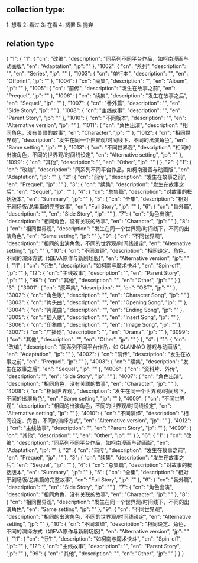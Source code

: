 ## collection type:
1: 想看
2: 看过
3: 在看
4: 搁置
5: 抛弃

## relation type
{
  "1": {
    "1": {
      "cn": "改编",
      "description": "同系列不同平台作品，如柯南漫画与动画版",
      "en": "Adaptation",
      "jp": ""
    },
    "1002": {
      "cn": "系列",
      "description": "",
      "en": "Series",
      "jp": ""
    },
    "1003": {
      "cn": "单行本",
      "description": "",
      "en": "Offprint",
      "jp": ""
    },
    "1004": {
      "cn": "画集",
      "description": "",
      "en": "Album",
      "jp": ""
    },
    "1005": {
      "cn": "前传",
      "description": "发生在故事之前",
      "en": "Prequel",
      "jp": ""
    },
    "1006": {
      "cn": "续集",
      "description": "发生在故事之后",
      "en": "Sequel",
      "jp": ""
    },
    "1007": {
      "cn": "番外篇",
      "description": "",
      "en": "Side Story",
      "jp": ""
    },
    "1008": {
      "cn": "主线故事",
      "description": "",
      "en": "Parent Story",
      "jp": ""
    },
    "1010": {
      "cn": "不同版本",
      "description": "",
      "en": "Alternative version",
      "jp": ""
    },
    "1011": {
      "cn": "角色出演",
      "description": "相同角色，没有关联的故事",
      "en": "Character",
      "jp": ""
    },
    "1012": {
      "cn": "相同世界观",
      "description": "发生在同一个世界观/时间线下，不同的出演角色",
      "en": "Same setting",
      "jp": ""
    },
    "1013": {
      "cn": "不同世界观",
      "description": "相同的出演角色，不同的世界观/时间线设定",
      "en": "Alternative setting",
      "jp": ""
    },
    "1099": {
      "cn": "其他",
      "description": "",
      "en": "Other",
      "jp": ""
    }
  },
  "2": {
    "1": {
      "cn": "改编",
      "description": "同系列不同平台作品，如柯南漫画与动画版",
      "en": "Adaptation",
      "jp": ""
    },
    "2": {
      "cn": "前传",
      "description": "发生在故事之前",
      "en": "Prequel",
      "jp": ""
    },
    "3": {
      "cn": "续集",
      "description": "发生在故事之后",
      "en": "Sequel",
      "jp": ""
    },
    "4": {
      "cn": "总集篇",
      "description": "对故事的概括版本",
      "en": "Summary",
      "jp": ""
    },
    "5": {
      "cn": "全集",
      "description": "相对于剧场版/总集篇的完整故事",
      "en": "Full Story",
      "jp": ""
    },
    "6": {
      "cn": "番外篇",
      "description": "",
      "en": "Side Story",
      "jp": ""
    },
    "7": {
      "cn": "角色出演",
      "description": "相同角色，没有关联的故事",
      "en": "Character",
      "jp": ""
    },
    "8": {
      "cn": "相同世界观",
      "description": "发生在同一个世界观/时间线下，不同的出演角色",
      "en": "Same setting",
      "jp": ""
    },
    "9": {
      "cn": "不同世界观",
      "description": "相同的出演角色，不同的世界观/时间线设定",
      "en": "Alternative setting",
      "jp": ""
    },
    "10": {
      "cn": "不同演绎",
      "description": "相同设定、角色，不同的演绎方式（如EVA原作与新剧场版)",
      "en": "Alternative version",
      "jp": ""
    },
    "11": {
      "cn": "衍生",
      "description": "如柯南与魔术快斗",
      "en": "Spin-off",
      "jp": ""
    },
    "12": {
      "cn": "主线故事",
      "description": "",
      "en": "Parent Story",
      "jp": ""
    },
    "99": {
      "cn": "其他",
      "description": "",
      "en": "Other",
      "jp": ""
    }
  },
  "3": {
    "3001": {
      "cn": "原声集",
      "description": "",
      "en": "OST",
      "jp": ""
    },
    "3002": {
      "cn": "角色歌",
      "description": "",
      "en": "Character Song",
      "jp": ""
    },
    "3003": {
      "cn": "片头曲",
      "description": "",
      "en": "Opening Song",
      "jp": ""
    },
    "3004": {
      "cn": "片尾曲",
      "description": "",
      "en": "Ending Song",
      "jp": ""
    },
    "3005": {
      "cn": "插入歌",
      "description": "",
      "en": "Insert Song",
      "jp": ""
    },
    "3006": {
      "cn": "印象曲",
      "description": "",
      "en": "Image Song",
      "jp": ""
    },
    "3007": {
      "cn": "广播剧",
      "description": "",
      "en": "Drama",
      "jp": ""
    },
    "3099": {
      "cn": "其他",
      "description": "",
      "en": "Other",
      "jp": ""
    }
  },
  "4": {
    "1": {
      "cn": "改编",
      "description": "同系列不同平台作品，如 CLANNAD 游戏与动画版",
      "en": "Adaptation",
      "jp": ""
    },
    "4002": {
      "cn": "前传",
      "description": "发生在故事之前",
      "en": "Prequel",
      "jp": ""
    },
    "4003": {
      "cn": "续集",
      "description": "发生在故事之后",
      "en": "Sequel",
      "jp": ""
    },
    "4006": {
      "cn": "资料片、外传",
      "description": "",
      "en": "Side Story",
      "jp": ""
    },
    "4007": {
      "cn": "角色出演",
      "description": "相同角色，没有关联的故事",
      "en": "Character",
      "jp": ""
    },
    "4008": {
      "cn": "相同世界观",
      "description": "发生在同一个世界观/时间线下，不同的出演角色",
      "en": "Same setting",
      "jp": ""
    },
    "4009": {
      "cn": "不同世界观",
      "description": "相同的出演角色，不同的世界观/时间线设定",
      "en": "Alternative setting",
      "jp": ""
    },
    "4010": {
      "cn": "不同演绎",
      "description": "相同设定、角色，不同的演绎方式",
      "en": "Alternative version",
      "jp": ""
    },
    "4012": {
      "cn": "主线故事",
      "description": "",
      "en": "Parent Story",
      "jp": ""
    },
    "4099": {
      "cn": "其他",
      "description": "",
      "en": "Other",
      "jp": ""
    }
  },
  "6": {
    "1": {
      "cn": "改编",
      "description": "同系列不同平台作品，如柯南漫画与动画版",
      "en": "Adaptation",
      "jp": ""
    },
    "2": {
      "cn": "前传",
      "description": "发生在故事之前",
      "en": "Prequel",
      "jp": ""
    },
    "3": {
      "cn": "续集",
      "description": "发生在故事之后",
      "en": "Sequel",
      "jp": ""
    },
    "4": {
      "cn": "总集篇",
      "description": "对故事的概括版本",
      "en": "Summary",
      "jp": ""
    },
    "5": {
      "cn": "全集",
      "description": "相对于剧场版/总集篇的完整故事",
      "en": "Full Story",
      "jp": ""
    },
    "6": {
      "cn": "番外篇",
      "description": "",
      "en": "Side Story",
      "jp": ""
    },
    "7": {
      "cn": "角色出演",
      "description": "相同角色，没有关联的故事",
      "en": "Character",
      "jp": ""
    },
    "8": {
      "cn": "相同世界观",
      "description": "发生在同一个世界观/时间线下，不同的出演角色",
      "en": "Same setting",
      "jp": ""
    },
    "9": {
      "cn": "不同世界观",
      "description": "相同的出演角色，不同的世界观/时间线设定",
      "en": "Alternative setting",
      "jp": ""
    },
    "10": {
      "cn": "不同演绎",
      "description": "相同设定、角色，不同的演绎方式（如EVA原作与新剧场版)",
      "en": "Alternative version",
      "jp": ""
    },
    "11": {
      "cn": "衍生",
      "description": "如柯南与魔术快斗",
      "en": "Spin-off",
      "jp": ""
    },
    "12": {
      "cn": "主线故事",
      "description": "",
      "en": "Parent Story",
      "jp": ""
    },
    "99": {
      "cn": "其他",
      "description": "",
      "en": "Other",
      "jp": ""
    }
  }
}